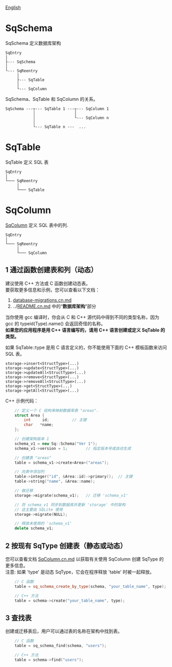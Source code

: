 ﻿[English](SqSchema.md)

# SqSchema
SqSchema 定义数据库架构

	SqEntry
	│
	├--- SqSchema
	│
	└--- SqReentry
	     │
	     ├--- SqTable
	     │
	     └--- SqColumn

SqSchema、SqTable 和 SqColumn 的关系。

	SqSchema ---┬--- SqTable 1 ---┬--- SqColumn 1
	            │                 │
	            │                 └--- SqColumn n
	            │
	            └--- SqTable n ---  ...

# SqTable
SqTable 定义 SQL 表

	SqEntry
	│
	└─── SqReentry
	     │
	     └─── SqTable

# SqColumn
[SqColumn](SqColumn.cn.md) 定义 SQL 表中的列.

	SqEntry
	│
	└─── SqReentry
	     │
	     └─── SqColumn

## 1 通过函数创建表和列（动态）

建议使用 C++ 方法或 C 函数创建动态表。  
要获取更多信息和示例，您可以查看以下文档：  
1. [database-migrations.cn.md](database-migrations.cn.md)
2. ../[README.cn.md](../README.cn.md#数据库架构) 中的“**数据库架构**”部分

当你使用 gcc 编译时，你会从 C 和 C++ 源代码中得到不同的类型名称，因为 gcc 的 typeid(Type).name() 会返回奇怪的名称。  
**如果您的应用程序是用 C++ 语言编写的，请用 C++ 语言创建或定义 SqTable 的类型。**  
  
如果 SqTable::type 是用 C 语言定义的，你不能使用下面的 C++ 模板函数来访问 SQL 表。

	storage->insert<StructType>(...)
	storage->update<StructType>(...)
	storage->updateAll<StructType>(...)
	storage->remove<StructType>(...)
	storage->removeAll<StructType>(...)
	storage->get<StructType>(...)
	storage->getAll<StructType>(...)

C++ 示例代码：

```c++
	// 定义一个 C 结构来映射数据库表 "areas".
	struct Area {
		int     id;          // 主键
		char   *name;
	};

	// 创建架构版本 1
	schema_v1 = new Sq::Schema("Ver 1");
	schema_v1->version = 1;        // 指定版本号或自动生成

	// 创建表 "areas"
	table = schema_v1->create<Area>("areas");

	// 向表中添加列
	table->integer("id", &Area::id)->primary();  // 主键
	table->string("name", &Area::name);

	// 做迁移
	storage->migrate(schema_v1);   // 迁移 'schema_v1'

	// 将 schema_v1 同步到数据库并更新 'storage' 中的架构
	// 这主要由 SQLite 使用
	storage->migrate(NULL);

	// 释放未使用的 'schema_v1'
	delete schema_v1;
```

## 2 按现有 SqType 创建表（静态或动态）
您可以查看文档 [SqColumn.cn.md](SqColumn.cn.md) 以获取有关使用 SqColumn 创建 SqType 的更多信息。  
注意: 如果 'type' 是动态 SqType，它会在程序释放 'table' 时被一起释放。

```c++
	// C 函数
	table = sq_schema_create_by_type(schema, "your_table_name", type);

	// C++ 方法
	table = schema->create("your_table_name", type);
```

## 3 查找表
创建或迁移表后，用户可以通过表的名称在架构中找到表。

```c++
	// C 函数
	table = sq_schema_find(schema, "users");

	// C++ 方法
	table = schema->find("users");
```
